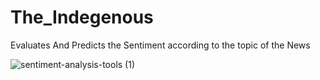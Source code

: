# The_Indegenous

Evaluates And Predicts the Sentiment according to the topic of the News


![sentiment-analysis-tools (1)](https://user-images.githubusercontent.com/94388365/209407824-235f076a-0206-4f7d-bebe-7293a497f4c6.jpg)

